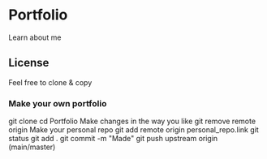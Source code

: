 # Portfolio
Learn about me
## License
Feel free to clone & copy
### Make your own portfolio
git clone 
cd Portfolio
Make changes in the way you like
git remove remote origin
Make your personal repo
git add remote origin personal_repo.link
git status
git add .
git commit -m "Made"
git push upstream origin (main/master)
